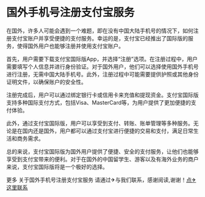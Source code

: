 # 国外手机号注册支付宝服务

在国外，许多人可能会遇到一个难题，即在没有中国大陆手机号的情况下，如何注册支付宝账户并享受便捷的支付服务。幸运的是，支付宝已经推出了国际版的服务，使得国外用户也能够注册并使用支付宝账户。

首先，用户需要下载支付宝国际版App，并选择“注册”选项。在注册过程中，用户需要填写个人信息并进行身份验证。对于国外用户，他们可以选择使用国外手机号进行注册，无需中国大陆手机号。此外，注册过程中可能需要提供护照或其他身份证明文件，以确保账户的安全性。

注册完成后，用户可以通过绑定银行卡或信用卡来充值和提现资金。支付宝国际版支持多种国际支付方式，包括Visa、MasterCard等，为用户提供了更加便捷的支付体验。

此外，通过支付宝国际版，用户可以享受到支付、转账、账单管理等多种服务。无论是在国内还是国外，用户都可以通过支付宝进行便捷的交易和支付，满足日常生活和商务需求。

总的来说，支付宝国际版为国外用户提供了便捷、安全的支付服务，让他们也能够享受到支付宝带来的便利。对于在国外的中国留学生、游客以及有海外业务的商户来说，支付宝国际版将是一个极好的选择。

更多 关于国外手机号注册支付宝服务 请通过✈与我们联系，感谢阅读,谢谢！[点✈这里联系](https://acc.k02.cc)